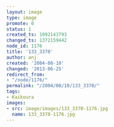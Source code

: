 ```yaml
---
layout: image
type: image
promote: 0
status: 1
created_ts: 1092143793
changed_ts: 1372159442
node_id: 1176
title: '133_3370'
author: anj
created: '2004-08-10'
changed: '2013-06-25'
redirect_from:
- "/node/1176/"
permalink: "/2004/08/10/133_3370/"
tags:
- Kaikoura
images:
- src: image/images/133_3370-1176.jpg
  name: 133_3370-1176.jpg
---
```


